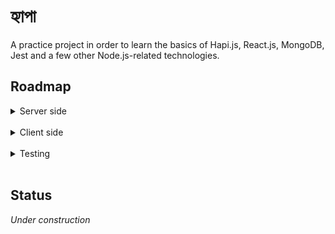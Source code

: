 # হ্যাপা

A practice project in order to learn the basics of Hapi.js, React.js, MongoDB, Jest and a few other Node.js-related technologies.

## Roadmap

<details>
<summary>Server side</summary>

- [x] Basic routing and logging
- [ ] Handling exceptions with custom middleware
- [ ] CRUD operations
- [ ] Authentication and Authorization
- [ ] Persistent storage with MongoDB

</details>
<br>

<details>
<summary>Client side</summary>

- [ ] CRUD pages
- [ ] Auth pages (`login`, `register` etc.)

</details>
<br>
<details>
<summary>Testing</summary>

- [ ] Server-side (Jest)
- [ ] Client-side (Enzyme)

</details>
<br>

## Status
*Under construction*